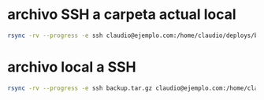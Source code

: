 # archivo SSH a carpeta actual local
```bash
rsync -rv --progress -e ssh claudio@ejemplo.com:/home/claudio/deploys/backup-media.tar.gz .
```

# archivo local a SSH
```bash
rsync -rv --progress -e ssh backup.tar.gz claudio@ejemplo.com:/home/claudio/
```
